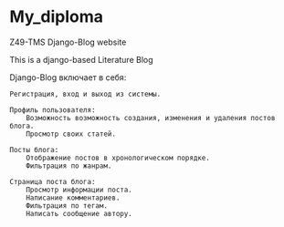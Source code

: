 # My_diploma
Z49-TMS
Django-Blog website

This is a django-based Literature Blog


Django-Blog включает в себя:

    Регистрация, вход и выход из системы.

    Профиль пользователя:
        Возможность возможность создания, изменения и удаления постов блога.
        Просмотр своих статей.
        
    Посты блога:
        Отображение постов в хронологическом порядке.
        Фильтрация по жанрам.

    Страница поста блога:
        Просмотр информации поста.
        Написание комментариев.
        Фильтрация по тегам.
        Написать сообщение автору.



